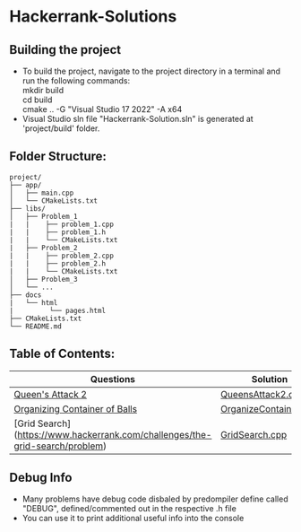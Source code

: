 # Hackerrank-Solutions
## Building the project
 - To build the project, navigate to the project directory in a terminal and run the following commands:  
   mkdir build  
   cd build  
   cmake .. -G "Visual Studio 17 2022" -A x64     
 - Visual Studio sln file "Hackerrank-Solution.sln" is generated at 'project/build' folder.
 
## Folder Structure:
    project/
    ├── app/
    │   ├── main.cpp
    │   └── CMakeLists.txt
    ├── libs/
    │   ├── Problem_1
    |   |    ├── problem_1.cpp
    |   |    ├── problem_1.h
    |   |    └── CMakeLists.txt
    |   ├── Problem_2
    |   |    ├── problem_2.cpp
    |   |    ├── problem_2.h
    |   |    └── CMakeLists.txt
    │   ├── Problem_3
    │   └── ...
    ├── docs
    |   └── html
    |         └── pages.html
    ├── CMakeLists.txt
    └── README.md


## Table of Contents:
| Questions | Solution |
| ---------------| ----------------|
| [Queen's Attack 2](https://www.hackerrank.com/challenges/queens-attack-2/problem) | [QueensAttack2.cpp](https://github.com/akhilesh-rai/Hackerrank-Solutions/tree/main/libs/Algorithms/Implementation/QueensAttack2)   |
| [Organizing Container of Balls](https://www.hackerrank.com/challenges/organizing-containers-of-balls/problem) | [OrganizeContainer.cpp](https://github.com/akhilesh-rai/Hackerrank-Solutions/tree/main/libs/Algorithms/Implementation/OrganizeContainer) |
| [Grid Search] (https://www.hackerrank.com/challenges/the-grid-search/problem) | [GridSearch.cpp](https://github.com/akhilesh-rai/Hackerrank-Solutions/tree/main/libs/Algorithms/Implementation/GridSearch) |

## Debug Info
- Many problems have debug code disbaled by predompiler define called "DEBUG", defined/commented out in the respective .h file
- You can use it to print additional useful info into the console
